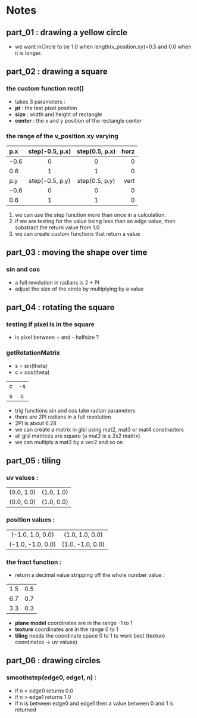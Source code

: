 # Notes

## part_01 : drawing a yellow circle
- we want inCircle to be 1.0 when length(v_position.xy)>0.5
  and 0.0 when it is longer.
  
## part_02 : drawing a square
### the custom function rect()
- takes 3 parameters :
- **pt** : the test pixel position
- **size** : width and height of rectangle
- **center** : the x and y position of the rectangle center

### the range of the v_position.xy varying

| p.x  | step(-0.5, p.x) | step(0.5, p.x) | horz |
| :--- | :-------------: | :------------: | ---: |
| -0.6 | 0               | 0              | 0    |
| 0.6  | 1               | 1              | 0    |
| p.y  | step(-0.5, p.y) | step(0.5, p.y) | vert |
| -0.6 | 0               | 0              | 0    |
| 0.6  | 1               | 1              | 0    |

1. we can use the step function more than once in a calculation.
2. if we are testing for the value being less than an edge value,
   then substract the return value from 1.0
3. we can create custom functions that return a value

## part_03 : moving the shape over time
### sin and cos
- a full revolution in radians is 2 * PI
- adjust the size of the circle by multiplying by a value

## part_04 : rotating the square 
### testing if pixel is in the square 
- is pixel between + and - halfsize ?

### getRotationMatrix 
- s = sin(theta)
- c = cos(theta)

|      |      |
| :--: | :--: |
| c    | -s   |
| s    | c    |

- trig functions sin and cos take radian parameters
- there are 2PI radians in a full revolution
- 2PI is about 6.28
- we can create a matrix in glsl using mat2, mat3 or mat4 constructors
- all glsl matrices are square (a mat2 is a 2x2 matrix)
- we can multiply a mat2 by a vec2 and so on

## part_05 : tiling
### uv values :

|            |            |
| :--------: | :--------: |
| (0.0, 1.0) | (1.0, 1.0) |
| (0.0, 0.0) | (1.0, 0.0) |

### position values : 

|                   |                  |
| :---------------: | :--------------: |
| (-1.0, 1.0, 0.0)  | (1.0, 1.0, 0.0)  |
| (-1.0, -1.0, 0.0) | (1.0, -1.0, 0.0) |

### the fract function :
- return a decimal value stripping off the whole number value :
  
|       |       |
| :---: | :---: |
| 1.5   | 0.5   |
| 6.7   | 0.7   |
| 3.3   | 0.3   |

- **plane model** coordinates are in the range -1 to 1
- **texture** coordinates are in the range 0 to 1
- **tiling** needs the coordinate space 0 to 1 to work best (texture coordinates -> uv values)

## part_06 : drawing circles
### smoothstep(edge0, edge1, n) :
- if n < edge0 returns 0.0
- if n > edge1 returns 1.0 
- if n is between edge0 and edge1 then a value between 0 and 1 is returned
